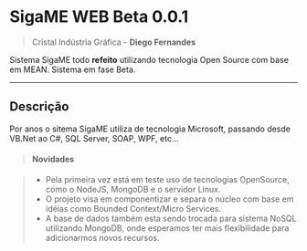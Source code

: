 SigaME WEB Beta 0.0.1
===================
> Cristal Indústria Gráfica - **Diego Fernandes** 

Sistema SigaME todo  **refeito** utilizando tecnologia Open Source com base em MEAN. Sistema em fase Beta.  

----------


Descrição
-------------

Por anos o sitema SigaME utiliza de tecnologia Microsoft, passando desde VB.Net ao C#, SQL Server, SOAP, WPF, etc... 

> #### <i class="icon-file"></i>Novidades

> - Pela primeira vez está em teste uso de tecnologias OpenSource, como o NodeJS, MongoDB e o servidor Linux.
> - O projeto visa em componentizar e separa o núcleo com base em idéias como Bounded Context/Micro Services.
> - A base de dados também esta sendo trocada para sistema NoSQL utilizando MongoDB, onde esperamos ter mais flexibilidade para adicionarmos novos recursos.


